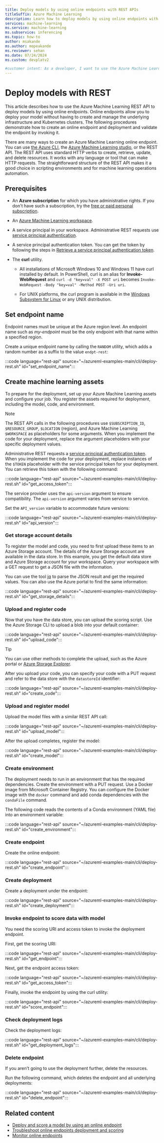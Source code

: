 ```yaml
---
title: Deploy models by using online endpoints with REST APIs
titleSuffix: Azure Machine Learning
description: Learn how to deploy models by using online endpoints with REST APIs, including creation of assets, training jobs, and hyperparameter tuning sweep jobs.
services: machine-learning
ms.service: machine-learning
ms.subservice: inferencing
ms.topic: how-to
author: msakande
ms.author: mopeakande
ms.reviewer: sehan
ms.date: 07/24/2024
ms.custom: devplatv2

#customer intent: As a developer, I want to use the Azure Machine Learning REST APIs so that I can deploy models by using online endpoints.
---
```


# Deploy models with REST

This article describes how to use the Azure Machine Learning REST API to deploy models by using online endpoints. Online endpoints allow you to deploy your model without having to create and manage the underlying infrastructure and Kubernetes clusters. The following procedures demonstrate how to create an online endpoint and deployment and validate the endpoint by invoking it.

There are many ways to create an Azure Machine Learning online endpoint. You can use [the Azure CLI](how-to-deploy-online-endpoints.md), the [Azure Machine Learning studio](how-to-deploy-online-endpoints.md#tabs=azure-studio), or the REST API. The REST API uses standard HTTP verbs to create, retrieve, update, and delete resources. It works with any language or tool that can make HTTP requests. The straightforward structure of the REST API makes it a good choice in scripting environments and for machine learning operations automation.

## Prerequisites

- An **Azure subscription** for which you have administrative rights. If you don't have such a subscription, try the [free or paid personal subscription](https://azure.microsoft.com/free/).

- An [Azure Machine Learning workspace](quickstart-create-resources.md).

- A service principal in your workspace. Administrative REST requests use [service principal authentication](how-to-setup-authentication.md#use-service-principal-authentication).

- A service principal authentication token. You can get the token by following the steps in [Retrieve a service principal authentication token](./how-to-manage-rest.md#retrieve-a-service-principal-authentication-token).

- The **curl** utility.

   - All installations of Microsoft Windows 10 and Windows 11 have curl installed by default. In PowerShell, curl is an alias for **Invoke-WebRequest** and `curl -d "key=val" -X POST uri` becomes `Invoke-WebRequest -Body "key=val" -Method POST -Uri uri`. 

   - For UNIX platforms, the curl program is available in the [Windows Subsystem for Linux](/windows/wsl/install) or any UNIX distribution.

## Set endpoint name

Endpoint names must be unique at the Azure region level. An endpoint name such as _my-endpoint_ must be the only endpoint with that name within a specified region.

Create a unique endpoint name by calling the `RANDOM` utility, which adds a random number as a suffix to the value `endpt-rest`:

:::code language="rest-api" source="~/azureml-examples-main/cli/deploy-rest.sh" id="set_endpoint_name":::

## Create machine learning assets

To prepare for the deployment, set up your Azure Machine Learning assets and configure your job. You register the assets required for deployment, including the model, code, and environment.

> [!NOTE]
> The REST API calls in the following procedures use `$SUBSCRIPTION_ID`, `$RESOURCE_GROUP`, `$LOCATION` (region), and Azure Machine Learning `$WORKSPACE` as placeholders for some arguments. When you implement the code for your deployment, replace the argument placeholders with your specific deployment values. 
> 
> Administrative REST requests a [service principal authentication token](how-to-manage-rest.md#retrieve-a-service-principal-authentication-token). When you implement the code for your deployment, replace instances of the `$TOKEN` placeholder with the service principal token for your deployment. You can retrieve this token with the following command:
>
> :::code language="rest-api" source="~/azureml-examples-main/cli/deploy-rest.sh" id="get_access_token":::

The service provider uses the `api-version` argument to ensure compatibility. The `api-version` argument varies from service to service.

Set the `API_version` variable to accommodate future versions:

:::code language="rest-api" source="~/azureml-examples-main/cli/deploy-rest.sh" id="api_version":::

### Get storage account details

To register the model and code, you need to first upload these items to an Azure Storage account. The details of the Azure Storage account are available in the data store. In this example, you get the default data store and Azure Storage account for your workspace. Query your workspace with a GET request to get a JSON file with the information.

You can use the tool [jq](https://jqlang.github.io/jq/) to parse the JSON result and get the required values. You can also use the Azure portal to find the same information:

:::code language="rest-api" source="~/azureml-examples-main/cli/deploy-rest.sh" id="get_storage_details":::

### Upload and register code

Now that you have the data store, you can upload the scoring script. Use the Azure Storage CLI to upload a blob into your default container:

:::code language="rest-api" source="~/azureml-examples-main/cli/deploy-rest.sh" id="upload_code":::

> [!TIP]
> You can use other methods to complete the upload, such as the Azure portal or [Azure Storage Explorer](https://azure.microsoft.com/features/storage-explorer/).

<!-- Reviewer: The 'datastoreId` isn't used in any code cell in this article. Confirm argument/variable/ID name is correct. -->

After you upload your code, you can specify your code with a PUT request and refer to the data store with the `datastoreId` identifier:

:::code language="rest-api" source="~/azureml-examples-main/cli/deploy-rest.sh" id="create_code":::

### Upload and register model

Upload the model files with a similar REST API call:

:::code language="rest-api" source="~/azureml-examples-main/cli/deploy-rest.sh" id="upload_model":::

After the upload completes, register the model:

:::code language="rest-api" source="~/azureml-examples-main/cli/deploy-rest.sh" id="create_model":::

### Create environment

The deployment needs to run in an environment that has the required dependencies. Create the environment with a PUT request. Use a Docker image from Microsoft Container Registry. You can configure the Docker image with the `docker` command and add conda dependencies with the `condaFile` command.

The following code reads the contents of a Conda environment (YAML file) into an environment variable:

:::code language="rest-api" source="~/azureml-examples-main/cli/deploy-rest.sh" id="create_environment":::

### Create endpoint

Create the online endpoint:

:::code language="rest-api" source="~/azureml-examples-main/cli/deploy-rest.sh" id="create_endpoint":::

### Create deployment

Create a deployment under the endpoint:

:::code language="rest-api" source="~/azureml-examples-main/cli/deploy-rest.sh" id="create_deployment":::

### Invoke endpoint to score data with model

You need the scoring URI and access token to invoke the deployment endpoint. 

First, get the scoring URI:

:::code language="rest-api" source="~/azureml-examples-main/cli/deploy-rest.sh" id="get_endpoint":::

Next, get the endpoint access token:

:::code language="rest-api" source="~/azureml-examples-main/cli/deploy-rest.sh" id="get_access_token":::

Finally, invoke the endpoint by using the curl utility:

:::code language="rest-api" source="~/azureml-examples-main/cli/deploy-rest.sh" id="score_endpoint":::

### Check deployment logs

Check the deployment logs:

:::code language="rest-api" source="~/azureml-examples-main/cli/deploy-rest.sh" id="get_deployment_logs":::

### Delete endpoint

If you aren't going to use the deployment further, delete the resources.

Run the following command, which deletes the endpoint and all underlying deployments:

:::code language="rest-api" source="~/azureml-examples-main/cli/deploy-rest.sh" id="delete_endpoint":::

## Related content

- [Deploy and score a model by using an online endpoint](how-to-deploy-online-endpoints.md#tabs=cli)
- [Troubleshoot online endpoints deployment and scoring](how-to-troubleshoot-online-endpoints.md)
- [Monitor online endpoints](how-to-monitor-online-endpoints.md)
